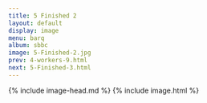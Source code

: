 ```yaml
---
title: 5 Finished 2
layout: default
display: image
menu: barq
album: sbbc
image: 5-Finished-2.jpg
prev: 4-workers-9.html
next: 5-Finished-3.html
---
```

{% include image-head.md %}
{% include image.html %}